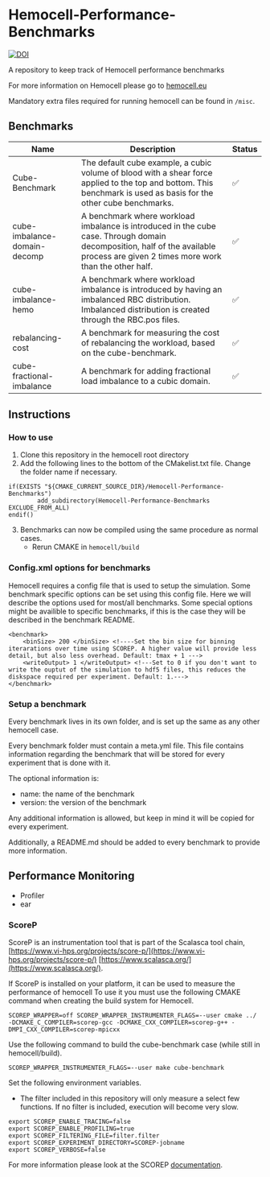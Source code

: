 # Hemocell-Performance-Benchmarks
[![DOI](https://zenodo.org/badge/696734720.svg)](https://doi.org/10.5281/zenodo.15003101)

A repository to keep track of Hemocell performance benchmarks

For more information on Hemocell please go to [hemocell.eu](https://hemocell.eu/)

Mandatory extra files required for running hemocell can be found in `/misc`.

## Benchmarks
| Name                         	| Description                                                                                                                                                                       	| Status             	|
|------------------------------	|-----------------------------------------------------------------------------------------------------------------------------------------------------------------------------------	|--------------------	|
| Cube-Benchmark               	| The default cube example, a cubic volume of blood with a shear force applied to the top and bottom. This benchmark is used as basis for the other cube benchmarks.                	| :white_check_mark: 	|
| cube-imbalance-domain-decomp 	| A benchmark where workload imbalance is introduced in the cube case. Through domain decomposition, half of the available process are given 2 times more work than the other half. 	| :white_check_mark: 	|
| cube-imbalance-hemo          	| A benchmark where workload imbalance is introduced by having an imbalanced RBC distribution. Imbalanced distribution is created through the RBC.pos files.                        	| :white_check_mark: 	|
| rebalancing-cost             	| A benchmark for measuring the cost of rebalancing the workload, based on the cube-benchmark.                                                                                       	| :white_check_mark: 	|
| cube-fractional-imbalance             	| A benchmark for adding fractional load imbalance to a cubic domain.                                                                                       	| :white_check_mark: 	|

## Instructions

### How to use
1. Clone this repository in the hemocell root directory
2. Add the following lines to the bottom of the CMakelist.txt file. Change the folder name if necessary.
  ```
  if(EXISTS "${CMAKE_CURRENT_SOURCE_DIR}/Hemocell-Performance-Benchmarks")
          add_subdirectory(Hemocell-Performance-Benchmarks EXCLUDE_FROM_ALL)
  endif()
  ```
3. Benchmarks can now be compiled using the same procedure as normal cases.
    - Rerun CMAKE in `hemocell/build`
  
### Config.xml options for benchmarks
Hemocell requires a config file that is used to setup the simulation. Some benchmark specific options can be set using this config file. 
Here we will describe the options used for most/all benchmarks. Some special options might be availible to specific benchmarks, if this is the case they will be described in the benchmark README.

```
<benchmark>
    <binSize> 200 </binSize> <!----Set the bin size for binning iterarations over time using SCOREP. A higher value will provide less detail, but also less overhead. Default: tmax + 1 --->
    <writeOutput> 1 </writeOutput> <!---Set to 0 if you don't want to write the ouptut of the simulation to hdf5 files, this reduces the diskspace required per experiment. Default: 1.--->
</benchmark>
```


### Setup a benchmark
Every benchmark lives in its own folder, and is set up the same as any other hemocell case.

Every benchmark folder must contain a meta.yml file. This file contains information regarding the benchmark that will be stored for every experiment that is done with it.

The optional information is:
- name: the name of the benchmark
- version: the version of the benchmark

Any additional information is allowed, but keep in mind it will be copied for every experiment.

Additionally, a README.md should be added to every benchmark to provide more information.

## Performance Monitoring
- Profiler
- ear

### ScoreP
ScoreP is an instrumentation tool that is part of the Scalasca tool chain, [https://www.vi-hps.org/projects/score-p/](https://www.vi-hps.org/projects/score-p/) [https://www.scalasca.org/](https://www.scalasca.org/).

If ScoreP is installed on your platform, it can be used to measure the performance of hemocell
To use it you must use the following CMAKE command when creating the build system for Hemocell.
```
SCOREP_WRAPPER=off SCOREP_WRAPPER_INSTRUMENTER_FLAGS=--user cmake ../ -DCMAKE_C_COMPILER=scorep-gcc -DCMAKE_CXX_COMPILER=scorep-g++ -DMPI_CXX_COMPILER=scorep-mpicxx
```

Use the following command to build the cube-benchmark case (while still in hemocell/build).
```
SCOREP_WRAPPER_INSTRUMENTER_FLAGS=--user make cube-benchmark
```

Set the following environment variables.
- The filter included in this repository will only measure a select few functions. If no filter is included, execution will become very slow.
```
export SCOREP_ENABLE_TRACING=false
export SCOREP_ENABLE_PROFILING=true
export SCOREP_FILTERING_FILE=filter.filter
export SCOREP_EXPERIMENT_DIRECTORY=SCOREP-jobname
export SCOREP_VERBOSE=false
```

For more information please look at the SCOREP [documentation](https://www.vi-hps.org/projects/score-p/).
